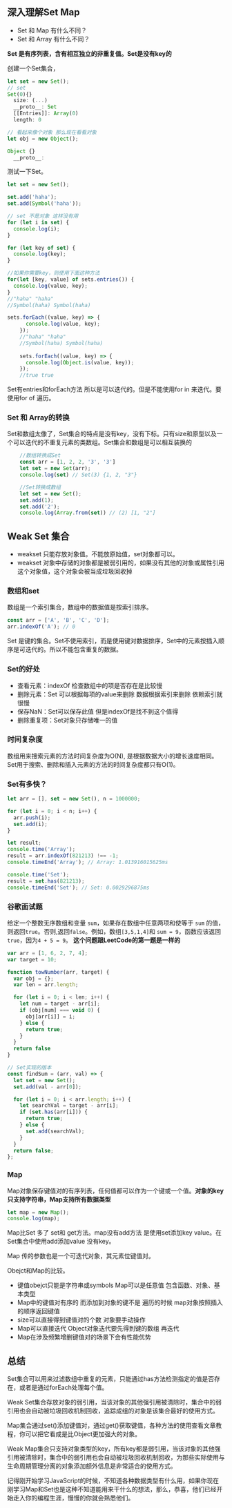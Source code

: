 ## 深入理解Set Map

* Set 和 Map 有什么不同？
* Set 和 Array 有什么不同？



**Set 是有序列表，含有相互独立的非重复值。Set是没有key的**

创建一个Set集合，

```javascript
let set = new Set();
// set
Set(0){}
  size: (...)
  __proto__: Set
  [[Entries]]: Array(0)       
  length: 0       

// 看起来像个对象 那么现在看看对象
let obj = new Object();

Object {}
  __proto__:
```



测试一下Set。

```javascript
let set = new Set();

set.add('haha');
set.add(Symbol('haha'));

// set 不是对象 这样没有用
for (let i in set) {
  console.log(i);
}

for (let key of set) {
  console.log(key);
}

//如果你需要key，则使用下面这种方法
for(let [key, value] of sets.entries()) {
  console.log(value, key);
} 
//"haha" "haha"
//Symbol(haha) Symbol(haha)

sets.forEach((value, key) => {
      console.log(value, key);
    });
    //"haha" "haha"
    //Symbol(haha) Symbol(haha)
    
    sets.forEach((value, key) => {
      console.log(Object.is(value, key));
    }); 
    //true true
```

Set有entries和forEach方法 所以是可以迭代的。但是不能使用for in 来迭代。要使用for of 遍历。



### Set 和 Array的转换

Set和数组太像了，Set集合的特点是没有key，没有下标。只有size和原型以及一个可以迭代的不重复元素的类数组。Set集合和数组是可以相互装换的

```javascript
    //数组转换成Set
    const arr = [1, 2, 2, '3', '3']
    let set = new Set(arr);
    console.log(set) // Set(3) {1, 2, "3"}

    //Set转换成数组
    let set = new Set();
    set.add(1);
    set.add('2');
    console.log(Array.from(set)) // (2) [1, "2"]
```



## Weak Set 集合

* weakset 只能存放对象值。不能放原始值，set对象都可以。
* weakset 对象中存储的对象都是被弱引用的，如果没有其他的对象或属性引用这个对象值，这个对象会被当成垃圾回收掉



### 数组和set

数组是一个索引集合，数组中的数据值是按索引排序。

```javascript
const arr = ['A', 'B', 'C', 'D'];
arr.indexOf('A'); // 0
```

Set 是键的集合。Set不使用索引，而是使用键对数据排序，Set中的元素按插入顺序是可迭代的。所以不能包含重复的数据。


### Set的好处

* 查看元素：indexOf 检查数组中的项是否存在是比较慢
* 删除元素：Set 可以根据每项的value来删除 数据根据索引来删除 依赖索引就很慢
* 保存NaN：Set可以保存此值 但是indexOf是找不到这个值得
* 删除重复项：Set对象只存储唯一的值 



### 时间复杂度

数组用来搜索元素的方法时间复杂度为O(N), 是根据数据大小的增长速度相同。Set用于搜索、删除和插入元素的方法的时间复杂度都只有O(1)。



### Set有多快？

```javascript
let arr = [], set = new Set(), n = 1000000;

for (let i = 0; i < n; i++) {
  arr.push(i);
  set.add(i);
}

let result;
console.time('Array');
result = arr.indexOf(821213) !== -1;
console.timeEnd('Array'); // Array: 1.013916015625ms

console.time('Set');
result = set.has(821213);
console.timeEnd('Set'); // Set: 0.0029296875ms
```



### 谷歌面试题

给定一个整数无序数组和变量 `sum`，如果存在数组中任意两项和使等于 `sum` 的值，则返回`true`。否则,返回`false`。例如，数组`[3,5,1,4]`和 `sum = 9`，函数应该返回`true`，因为`4 + 5 = 9`。 **这个问题跟LeetCode的第一题是一样的**

```javascript
var arr = [1, 6, 2, 7, 4];
var target = 10;

function towNumber(arr, target) {
  var obj = {};
  var len = arr.length;

  for (let i = 0; i < len; i++) {
    let num = target - arr[i];
    if (obj[num] === void 0) {
      obj[arr[i]] = i;
    } else {
      return true;
    }
  }
  return false
}

// Set实现的版本
const findSum = (arr, val) => {
  let set = new Set();
  set.add(val - arr[0]);

  for (let i = 0; i < arr.length; i++) {
    let searchVal = target - arr[i];
    if (set.has(arr[i])) {
      return true;
    } else {
      set.add(searchVal);
    }
  }
  return false;
};
```



### Map

Map对象保存键值对的有序列表，任何值都可以作为一个键或一个值。**对象的key只支持字符串，Map支持所有数据类型**

```javascript
let map = new Map();
console.log(map);
```

Map比Set 多了 set和 get方法。map没有add方法 是使用set添加key value。在Set集合中使用add添加value 没有key。

Map 传的参数也是一个可迭代对象，其元素位键值对。

Obejct和Map的比较。

* 键值obejct只能是字符串或symbols Map可以是任意值 包含函数、对象、基本类型
* Map中的键值对有序的 而添加到对象的键不是 遍历的时候 map对象按照插入的顺序返回键值
* size可以直接得到键值对的个数 对象要手动操作
* Map可以直接迭代 Object对象迭代要先得到键的数组 再迭代
* Map在涉及频繁增删键值对的场景下会有性能优势



## 总结

Set集合可以用来过滤数组中重复的元素，只能通过has方法检测指定的值是否存在，或者是通过forEach处理每个值。

Weak Set集合存放对象的弱引用，当该对象的其他强引用被清除时，集合中的弱引用也会自动被垃圾回收机制回收，追踪成组的对象是该集合最好的使用方式。

Map集合通过set()添加键值对，通过get()获取键值，各种方法的使用查看文章教程，你可以把它看成是比Object更加强大的对象。

Weak Map集合只支持对象类型的key，所有key都是弱引用，当该对象的其他强引用被清除时，集合中的弱引用也会自动被垃圾回收机制回收，为那些实际使用与生命周期管理分离的对象添加额外信息是非常适合的使用方式。

记得刚开始学习JavaScript的时候，不知道各种数据类型有什么用，如果你现在刚学习Map和Set也是这种不知道能用来干什么的想法，那么，恭喜，他们已经开始走入你的编程生涯，慢慢的你就会熟悉他们。

